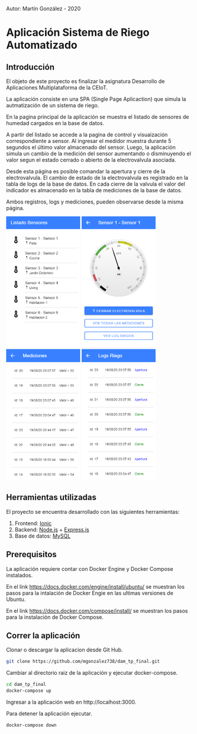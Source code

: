 Autor: Martín González - 2020

# Aplicación Sistema de Riego Automatizado

## Introducción

El objeto de este proyecto es finalizar la asignatura Desarrollo de Aplicaciones Multiplataforma de la CEIoT.

La aplicación consiste en una SPA (Single Page Aplicaction) que simula la autmatización de un sistema de riego.

En la pagina principal de la aplicación se muestra el listado de sensores de humedad cargados en la base de datos. 

A partir del listado se accede a la pagina de control y visuaización correspondiente a sensor. Al ingresar el medidor muestra durante 5 segundos el último valor almacenado del sensor. Luego, la aplicación simula un cambio de la medición del sensor aumentando o disminuyendo el valor segun el estado cerrado o abierto de la electrovalvula asociada.

Desde esta página es posible comandar la apertura y cierre de la electrovalvula. El cambio de estado de la electrovalvula es registrado en la tabla de logs de la base de datos. En cada cierre de la valvula el valor del indicador es almacenado en la tabla de mediciones de la base de datos.

Ambos registros, logs y mediciones, pueden observarse desde la misma página.

<p float="left">
  <img src="/frontend/doc/img1.png" width="200" />
  <img src="/frontend/doc/img2.png" width="200" /> 
  <img src="/frontend/doc/img3.png" width="200" />
  <img src="/frontend/doc/img4.png" width="200" />
</p>

## Herramientas utilizadas

El proyecto se encuentra desarrollado con las siguientes herramientas:

1. Frontend: [Ionic](https://ionicframework.com/)
2. Backend: [Node.js](https://nodejs.org/en/) + [Express.js](https://expressjs.com/)
3. Base de datos: [MySQL](https://www.mysql.com/)

## Prerequisitos

La aplicación requiere contar con Docker Engine y Docker Compose instalados.

En el link https://docs.docker.com/engine/install/ubuntu/ se muestran los pasos para la intalación de Docker Engie en las ultimas versiones de Ubuntu. 

En el link https://docs.docker.com/compose/install/ se muestran los pasos para la instalación de Docker Compose.

## Correr la aplicación

Clonar o descargar la aplicacion desde Git Hub.

```sh
git clone https://github.com/mgonzalez738/dam_tp_final.git
```

Cambiar al directorio raiz de la aplicación y ejecutar docker-compose.
```sh
cd dam_tp_final
docker-compose up
```

Ingresar a la aplicación web en http://localhost:3000.

Para detener la aplicación ejecutar.
```sh
docker-compose down
```